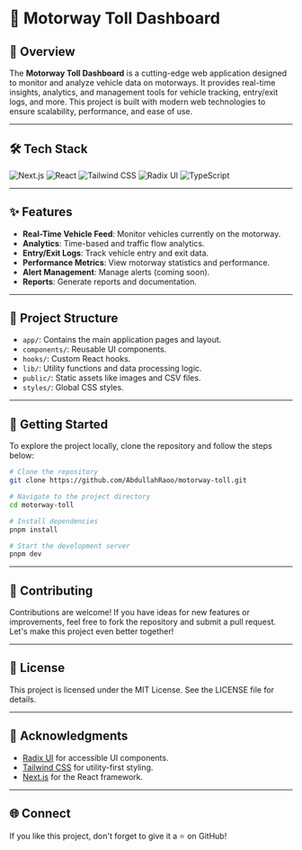 # 🚗 Motorway Toll Dashboard

## 🌟 Overview
The **Motorway Toll Dashboard** is a cutting-edge web application designed to monitor and analyze vehicle data on motorways. It provides real-time insights, analytics, and management tools for vehicle tracking, entry/exit logs, and more. This project is built with modern web technologies to ensure scalability, performance, and ease of use.

---

## 🛠️ Tech Stack

![Next.js](https://img.shields.io/badge/Next.js-000000?style=for-the-badge&logo=nextdotjs&logoColor=white)
![React](https://img.shields.io/badge/React-20232A?style=for-the-badge&logo=react&logoColor=61DAFB)
![Tailwind CSS](https://img.shields.io/badge/TailwindCSS-38B2AC?style=for-the-badge&logo=tailwind-css&logoColor=white)
![Radix UI](https://img.shields.io/badge/Radix%20UI-8B5CF6?style=for-the-badge&logoColor=white)
![TypeScript](https://img.shields.io/badge/TypeScript-007ACC?style=for-the-badge&logo=typescript&logoColor=white)

---

## ✨ Features

- **Real-Time Vehicle Feed**: Monitor vehicles currently on the motorway.
- **Analytics**: Time-based and traffic flow analytics.
- **Entry/Exit Logs**: Track vehicle entry and exit data.
- **Performance Metrics**: View motorway statistics and performance.
- **Alert Management**: Manage alerts (coming soon).
- **Reports**: Generate reports and documentation.

---

## 📂 Project Structure

- `app/`: Contains the main application pages and layout.
- `components/`: Reusable UI components.
- `hooks/`: Custom React hooks.
- `lib/`: Utility functions and data processing logic.
- `public/`: Static assets like images and CSV files.
- `styles/`: Global CSS styles.

---

## 🚀 Getting Started

To explore the project locally, clone the repository and follow the steps below:

```bash
# Clone the repository
git clone https://github.com/AbdullahRaoo/motorway-toll.git

# Navigate to the project directory
cd motorway-toll

# Install dependencies
pnpm install

# Start the development server
pnpm dev
```

---

## 🤝 Contributing

Contributions are welcome! If you have ideas for new features or improvements, feel free to fork the repository and submit a pull request. Let's make this project even better together!

---

## 📜 License

This project is licensed under the MIT License. See the LICENSE file for details.

---

## 🙌 Acknowledgments

- [Radix UI](https://www.radix-ui.com/) for accessible UI components.
- [Tailwind CSS](https://tailwindcss.com/) for utility-first styling.
- [Next.js](https://nextjs.org/) for the React framework.

---

## 🌐 Connect

If you like this project, don't forget to give it a ⭐ on GitHub!
